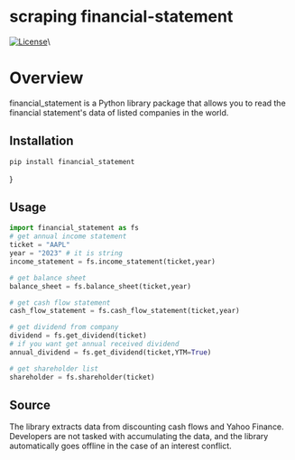 # scraping financial-statement

[![License](https://img.shields.io/badge/license-MIT-blue.svg)](https://opensource.org/licenses/MIT)\

# Overview

financial_statement is a Python library package that allows you to read the financial statement's data of listed companies in the world.

## Installation

```bash
pip install financial_statement
```
}
## Usage
```python
import financial_statement as fs
# get annual income statement
ticket = "AAPL"
year = "2023" # it is string
income_statement = fs.income_statement(ticket,year)

# get balance sheet
balance_sheet = fs.balance_sheet(ticket,year)

# get cash flow statement
cash_flow_statement = fs.cash_flow_statement(ticket,year)

# get dividend from company
dividend = fs.get_dividend(ticket)
# if you want get annual received dividend
annual_dividend = fs.get_dividend(ticket,YTM=True)

# get shareholder list
shareholder = fs.shareholder(ticket)
```

## Source

The library extracts data from discounting cash flows and Yahoo Finance. Developers are not tasked with accumulating the data, and the library automatically goes offline in the case of an interest conflict.

